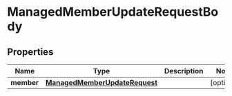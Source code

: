 

# ManagedMemberUpdateRequestBody


## Properties

Name | Type | Description | Notes
------------ | ------------- | ------------- | -------------
**member** | [**ManagedMemberUpdateRequest**](ManagedMemberUpdateRequest.md) |  |  [optional]



